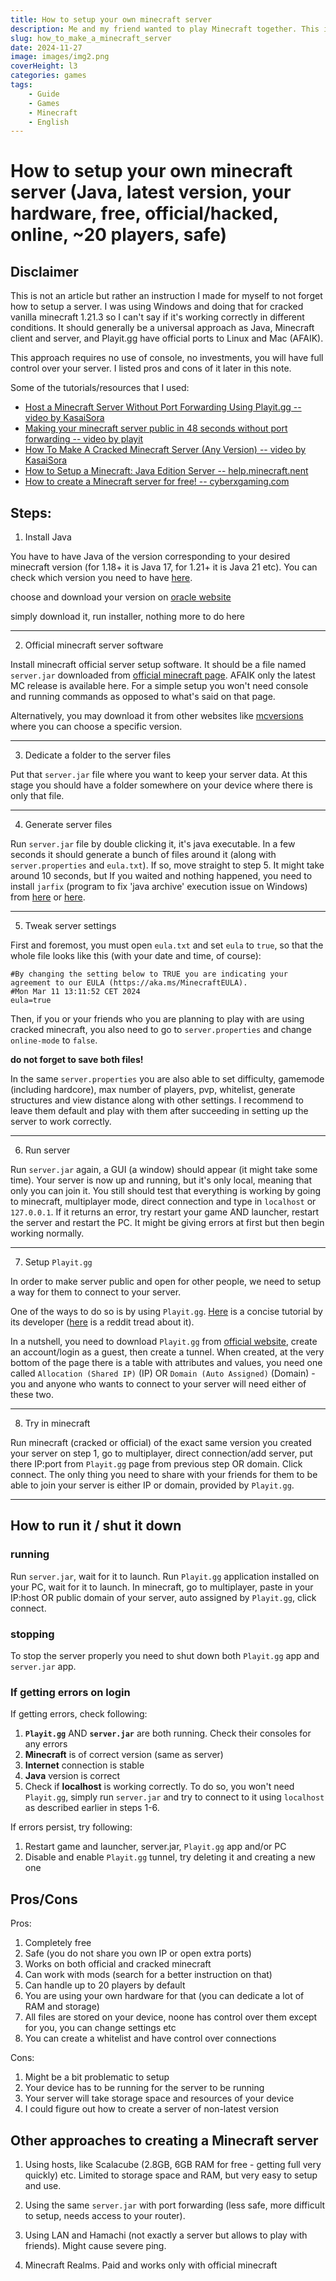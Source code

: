 ```yaml
---
title: How to setup your own minecraft server
description: Me and my friend wanted to play Minecraft together. This is how we made a server.
slug: how_to_make_a_minecraft_server
date: 2024-11-27
image: images/img2.png
coverHeight: l3
categories: games
tags:
    - Guide
    - Games
    - Minecraft
    - English
---
```


# How to setup your own minecraft server (Java, latest version, your hardware, free, official/hacked, online, ~20 players, safe)

## Disclaimer

This is not an article but rather an instruction I made for myself to not forget how to setup a server. I was using Windows and doing that for cracked vanilla minecraft 1.21.3 so I can't say if it's working correctly in different conditions. It should generally be a universal approach as Java, Minecraft client and server, and Playit.gg have official ports to Linux and Mac (AFAIK).

This approach requires no use of console, no investments, you will have full control over your server. I listed pros and cons of it later in this note.

Some of the tutorials/resources that I used:
- [Host a Minecraft Server Without Port Forwarding Using Playit.gg -- video by KasaiSora](https://www.youtube.com/watch?v=itVVhcid2_Q&ab_channel=KasaiSora)
- [Making your minecraft server public in 48 seconds without port forwarding
 -- video by playit](https://www.youtube.com/watch?v=NK5lsDXIFnM&ab_channel=playit)
- [How To Make A Cracked Minecraft Server (Any Version)
 -- video by KasaiSora](https://www.youtube.com/watch?v=iJiTsM2MT3c&ab_channel=KasaiSora)
- [How to Setup a Minecraft: Java Edition Server -- help.minecraft.nent](https://help.minecraft.net/hc/en-us/articles/360058525452-How-to-Setup-a-Minecraft-Java-Edition-Server)
- [How to create a Minecraft server for free!
 -- cyberxgaming.com](https://cyberxgaming.com/how-to-create-a-minecraft-server-for-free/)

## Steps:

1. Install Java

You have to have Java of the version corresponding to your desired minecraft version (for 1.18+ it is Java 17, for 1.21+ it is Java 21 etc). You can check which version you need to have [here](https://docs.mcserversoft.com/advanced/java-version).

choose and download your version on [oracle website](https://www.oracle.com/java/technologies/downloads/archive/)

simply download it, run installer, nothing more to do here

---

2. Official minecraft server software

Install minecraft official server setup software. It should be a file named ```server.jar``` downloaded from [official minecraft page](https://www.minecraft.net/en-us/download/server). AFAIK only the latest MC release is available here. For a simple setup you won't need console and running commands as opposed to what's said on that page.

Alternatively, you may download it from other websites like [mcversions](https://mcversions.net/download/1.21.1) where you can choose a specific version.

---

3. Dedicate a folder to the server files

Put that ```server.jar``` file where you want to keep your server data. At this stage you should have a folder somewhere on your device where there is only that file.

---

4. Generate server files

Run ```server.jar``` file by double clicking it, it's java executable. In a few seconds it should generate a bunch of files around it (along with ```server.properties``` and ```eula.txt```). If so, move straight to step 5. It might take around 10 seconds, but If you waited and nothing happened, you need to install ```jarfix``` (program to fix 'java archive' execution issue on Windows) from [here](https://johann.loefflmann.net/en/software/jarfix/index.html) or [here](https://jarfix.en.softonic.com/). 

---

5. Tweak server settings

First and foremost, you must open ```eula.txt``` and set ```eula``` to ```true```, so that the whole file looks like this (with your date and time, of course):

```
#By changing the setting below to TRUE you are indicating your agreement to our EULA (https://aka.ms/MinecraftEULA).
#Mon Mar 11 13:11:52 CET 2024
eula=true
```

Then, if you or your friends who you are planning to play with are using cracked minecraft, you also need to go to ```server.properties``` and change ```online-mode``` to ```false```.

**do not forget to save both files!**

In the same ```server.properties``` you are also able to set difficulty, gamemode (including hardcore), max number of players, pvp, whitelist, generate structures and view distance along with other settings. I recommend to leave them default and play with them after succeeding in setting up the server to work correctly.

---

6. Run server

Run ```server.jar``` again, a GUI (a window) should appear (it might take some time). Your server is now up and running, but it's only local, meaning that only you can join it. You still should test that everything is working by going to minecraft, multiplayer mode, direct connection and type in ```localhost``` or ```127.0.0.1```. If it returns an error, try restart your game AND launcher, restart the server and restart the PC. It might be giving errors at first but then begin working normally.

---

7. Setup ```Playit.gg```

In order to make server public and open for other people, we need to setup a way for them to connect to your server. 

One of the ways to do so is by using ```Playit.gg```. [Here](https://www.youtube.com/watch?v=NK5lsDXIFnM&ab_channel=playit) is a concise tutorial by its developer ([here](https://www.reddit.com/r/SideProject/comments/iuk9z7/playitgg_a_tunneling_tool_so_you_can_host_a_game/) is a reddit tread about it). 

In a nutshell, you need to download ```Playit.gg``` from [official website](https://```Playit.gg```/download/windows), create an account/login as a guest, then create a tunnel. When created, at the very bottom of the page there is a table with attributes and values, you need one called ```Allocation (Shared IP)``` (IP) OR ```Domain (Auto Assigned)``` (Domain) - you and anyone who wants to connect to your server will need either of these two.

---

8. Try in minecraft

Run minecraft (cracked or official) of the exact same version you created your server on step 1, go to multiplayer, direct connection/add server, put there IP:port from ```Playit.gg``` page from previous step OR domain. Click connect. The only thing you need to share with your friends for them to be able to join your server is either IP or domain, provided by ```Playit.gg```. 


---

## How to run it / shut it down

### running

Run ```server.jar```, wait for it to launch. Run ```Playit.gg``` application installed on your PC, wait for it to launch. In minecraft, go to multiplayer, paste in your IP:host OR public domain of your server, auto assigned by ```Playit.gg```, click connect.

### stopping

To stop the server properly you need to shut down both ```Playit.gg``` app and ```server.jar``` app.

### If getting errors on login


If getting errors, check following:

1. **```Playit.gg```** AND **```server.jar```** are both running. Check their consoles for any errors
2. **Minecraft** is of correct version (same as server)
3. **Internet** connection is stable
4. **Java** version is correct
5. Check if **localhost** is working correctly. To do so, you won't need ```Playit.gg```, simply run ```server.jar``` and try to connect to it using ```localhost``` as described earlier in steps 1-6. 

If errors persist, try following:

1. Restart game and launcher, server.jar, ```Playit.gg``` app and/or PC
2. Disable and enable ```Playit.gg``` tunnel, try deleting it and creating a new one

## Pros/Cons

Pros:
1. Completely free
2. Safe (you do not share you own IP or open extra ports)
3. Works on both official and cracked minecraft
4. Can work with mods (search for a better instruction on that)
5. Can handle up to 20 players by default
6. You are using your own hardware for that (you can dedicate a lot of RAM and storage)
7. All files are stored on your device, noone has control over them except for you, you can change settings etc
8. You can create a whitelist and have control over connections

Cons:
1. Might be a bit problematic to setup
2. Your device has to be running for the server to be running
3. Your server will take storage space and resources of your device
4. I could figure out how to create a server of non-latest version

## Other approaches to creating a Minecraft server

1. Using hosts, like Scalacube (2.8GB, 6GB RAM for free - getting full very quickly) etc. Limited to storage space and RAM, but very easy to setup and use.

2. Using the same ```server.jar``` with port forwarding (less safe, more difficult to setup, needs access to your router).

3. Using LAN and Hamachi (not exactly a server but allows to play with friends). Might cause severe ping.

4. Minecraft Realms. Paid and works only with official minecraft
